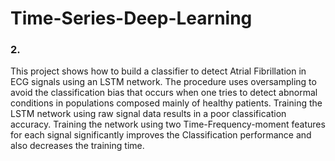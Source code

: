 # Time-Series-Deep-Learning


### 2. 
This project shows how to build a classifier to detect Atrial Fibrillation in ECG signals using an LSTM network.
The procedure uses oversampling to avoid the classification bias that occurs when one tries to detect abnormal
conditions in populations composed mainly of healthy patients. Training the LSTM network using raw signal
data results in a poor classification accuracy. Training the network using two Time-Frequency-moment features for
each signal significantly improves the Classification performance and also decreases the training time.
